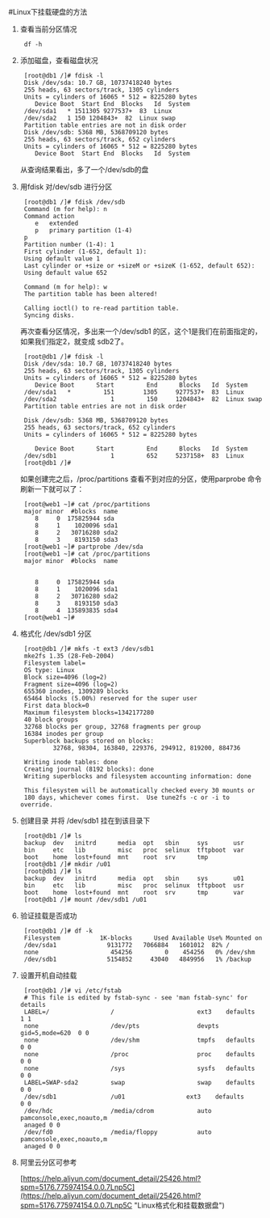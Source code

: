 #Linux下挂载硬盘的方法
1. 查看当前分区情况
	
		df -h

2. 添加磁盘，查看磁盘状况
    
		[root@db1 /]# fdisk -l
		Disk /dev/sda: 10.7 GB, 10737418240 bytes
		255 heads, 63 sectors/track, 1305 cylinders
		Units = cylinders of 16065 * 512 = 8225280 bytes
		   Device Boot  Start End  Blocks   Id  System
		/dev/sda1   * 1511305 9277537+  83  Linux
		/dev/sda2   1 150 1204843+  82  Linux swap
		Partition table entries are not in disk order
		Disk /dev/sdb: 5368 MB, 5368709120 bytes
		255 heads, 63 sectors/track, 652 cylinders
		Units = cylinders of 16065 * 512 = 8225280 bytes
		   Device Boot  Start End  Blocks   Id  System
 
	从查询结果看出，多了一个/dev/sdb的盘
 
3. 用fdisk 对/dev/sdb 进行分区
 
		[root@db1 /]# fdisk /dev/sdb
		Command (m for help): n
		Command action
		   e   extended
		   p   primary partition (1-4)
		p
		Partition number (1-4): 1
		First cylinder (1-652, default 1):
		Using default value 1
		Last cylinder or +size or +sizeM or +sizeK (1-652, default 652):
		Using default value 652
		 
		Command (m for help): w
		The partition table has been altered!
		 
		Calling ioctl() to re-read partition table.
		Syncing disks.
 
	再次查看分区情况，多出来一个/dev/sdb1 的区，这个1是我们在前面指定的，如果我们指定2，就变成 sdb2了。
 
		[root@db1 /]# fdisk -l
		Disk /dev/sda: 10.7 GB, 10737418240 bytes
		255 heads, 63 sectors/track, 1305 cylinders
		Units = cylinders of 16065 * 512 = 8225280 bytes
		   Device Boot      Start         End      Blocks   Id  System
		/dev/sda1   *         151        1305     9277537+  83  Linux
		/dev/sda2               1         150     1204843+  82  Linux swap
		Partition table entries are not in disk order
		 
		Disk /dev/sdb: 5368 MB, 5368709120 bytes
		255 heads, 63 sectors/track, 652 cylinders
		Units = cylinders of 16065 * 512 = 8225280 bytes
		 
		   Device Boot      Start         End      Blocks   Id  System
		/dev/sdb1               1         652     5237158+  83  Linux
		[root@db1 /]#
 
	如果创建完之后，/proc/partitions 查看不到对应的分区，使用parprobe 命令刷新一下就可以了：
		
		[root@web1 ~]# cat /proc/partitions 
		major minor  #blocks  name
		   8     0  175825944 sda
		   8     1    1020096 sda1
		   8     2   30716280 sda2
		   8     3    8193150 sda3
		[root@web1 ~]# partprobe /dev/sda
		[root@web1 ~]# cat /proc/partitions 
		major minor  #blocks  name
		
		
		   8     0  175825944 sda
		   8     1    1020096 sda1
		   8     2   30716280 sda2
		   8     3    8193150 sda3
		   8     4  135893835 sda4
		[root@web1 ~]# 


 
4. 格式化 /dev/sdb1 分区
 
		[root@db1 /]# mkfs -t ext3 /dev/sdb1
		mke2fs 1.35 (28-Feb-2004)
		Filesystem label=
		OS type: Linux
		Block size=4096 (log=2)
		Fragment size=4096 (log=2)
		655360 inodes, 1309289 blocks
		65464 blocks (5.00%) reserved for the super user
		First data block=0
		Maximum filesystem blocks=1342177280
		40 block groups
		32768 blocks per group, 32768 fragments per group
		16384 inodes per group
		Superblock backups stored on blocks:
		        32768, 98304, 163840, 229376, 294912, 819200, 884736
		 
		Writing inode tables: done
		Creating journal (8192 blocks): done
		Writing superblocks and filesystem accounting information: done
		 
		This filesystem will be automatically checked every 30 mounts or
		180 days, whichever comes first.  Use tune2fs -c or -i to override.
 
5. 创建目录 并将 /dev/sdb1 挂在到该目录下
 
		[root@db1 /]# ls
		backup  dev   initrd      media  opt   sbin     sys       usr
		bin     etc   lib         misc   proc  selinux  tftpboot  var
		boot    home  lost+found  mnt    root  srv      tmp
		[root@db1 /]# mkdir /u01
		[root@db1 /]# ls
		backup  dev   initrd      media  opt   sbin     sys       u01
		bin     etc   lib         misc   proc  selinux  tftpboot  usr
		boot    home  lost+found  mnt    root  srv      tmp       var
		[root@db1 /]# mount /dev/sdb1 /u01
 
6. 验证挂载是否成功

		[root@db1 /]# df -k
		Filesystem           1K-blocks      Used Available Use% Mounted on
		/dev/sda1              9131772   7066884   1601012  82% /
		none                    454256         0    454256   0% /dev/shm
		/dev/sdb1              5154852     43040   4849956   1% /backup
 
7. 设置开机自动挂载
 
		[root@db1 /]# vi /etc/fstab
		# This file is edited by fstab-sync - see 'man fstab-sync' for details
		LABEL=/                 /                       ext3    defaults        1 1
		none                    /dev/pts                devpts  gid=5,mode=620  0 0
		none                    /dev/shm                tmpfs   defaults        0 0
		none                    /proc                   proc    defaults        0 0
		none                    /sys                    sysfs   defaults        0 0
		LABEL=SWAP-sda2         swap                    swap    defaults        0 0
		/dev/sdb1               /u01                 ext3    defaults        0 0
		/dev/hdc                /media/cdrom            auto    pamconsole,exec,noauto,m
		anaged 0 0
		/dev/fd0                /media/floppy           auto    pamconsole,exec,noauto,m
		anaged 0 0

8. 阿里云分区可参考
		
	[https://help.aliyun.com/document_detail/25426.html?spm=5176.775974154.0.0.7Lnp5C](https://help.aliyun.com/document_detail/25426.html?spm=5176.775974154.0.0.7Lnp5C "Linux格式化和挂载数据盘")